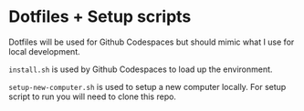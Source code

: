 # Dotfiles + Setup scripts

Dotfiles will be used for Github Codespaces but should mimic what I use for local development.

`install.sh` is used by Github Codespaces to load up the environment.

`setup-new-computer.sh` is used to setup a new computer locally. For setup script to run you will need to clone this repo.